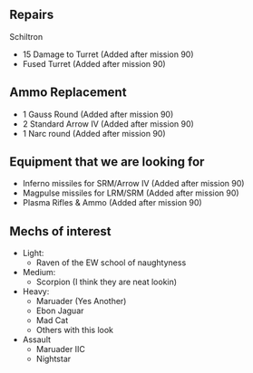 ## Repairs

Schiltron

- 15 Damage to Turret (Added after mission 90)
- Fused Turret (Added after mission 90)

## Ammo Replacement

- 1 Gauss Round (Added after mission 90)
- 2 Standard Arrow IV (Added after mission 90)
- 1 Narc round (Added after mission 90)

## Equipment that we are looking for

- Inferno missiles for SRM/Arrow IV (Added after mission 90)
- Magpulse missiles for LRM/SRM (Added after mission 90)
- Plasma Rifles & Ammo (Added after mission 90)

## Mechs of interest

- Light:
  - Raven of the EW school of naughtyness
- Medium:
  - Scorpion (I think they are neat lookin)
- Heavy:
  - Maruader (Yes Another)
  - Ebon Jaguar
  - Mad Cat
  - Others with this look
- Assault
  - Maruader IIC
  - Nightstar
